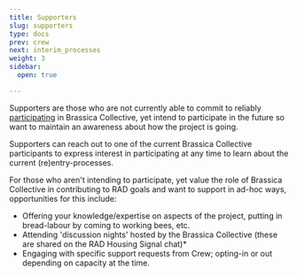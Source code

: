 ```yaml
---
title: Supporters
slug: supporters
type: docs
prev: crew
next: interim_processes
weight: 3
sidebar:
  open: true

---
```


Supporters are those who are not currently able to commit to reliably [participating](../../participation) in Brassica Collective, yet intend to participate in the future so want to maintain an awareness about how the project is going.

Supporters can reach out to one of the current Brassica Collective participants to express interest in participating at any time to learn about the current (re)entry-processes. 

For those who aren't intending to participate, yet value the role of Brassica Collective in contributing to RAD goals and want to support in ad-hoc ways, opportunities for this include:
* Offering your knowledge/expertise on aspects of the project, putting in bread-labour by coming to working bees, etc. 
* Attending 'discussion nights' hosted by the Brassica Collective (these are shared on the RAD Housing Signal chat)* 
* Engaging with specific support requests from Crew; opting-in or out depending on capacity at the time.

